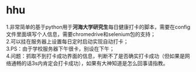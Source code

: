 # hhu
1.非常简单的基于python用于**河海大学研究生**每日健康打卡的脚本，需要在config文件里面填写个人信息，需要chromedrive和selenium包的支持；  
2.可以挂在服务器上设置每日定时启动实现自动打卡；  
3.PS：由于学校服务器下午很卡，别设在下午；  
4.问题：抓取不到打卡成功界面的信息，判断不了是否确实打卡成功（但如果是网络通畅的话3s内肯定会打卡成功），如果有大神知道是怎么回事请指教。

